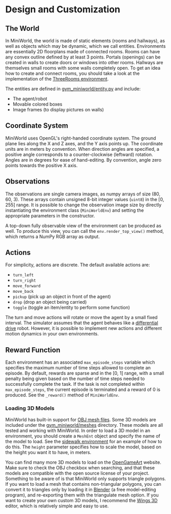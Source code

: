 # Design and Customization

## The World

In MiniWorld, the world is made of static elements (rooms and hallways), as well as objects which may be dynamic, which we call entities. Environments are essentially 2D floorplans made of connected rooms. Rooms can have any convex outline defined by at least 3 points. Portals (openings) can be created in walls to create doors or windows into other rooms. Hallways are themselves small rooms with some walls completely open. To get an idea how to create and connect rooms, you should take a look at the implementation of the [ThreeRooms environment](/gym_miniworld/envs/threerooms.py).

The entities are defined in [gym_miniworld/entity.py](/gym_miniworld/entity.py) and include:

- The agent/robot
- Movable colored boxes
- Image frames (to display pictures on walls)

## Coordinate System

MiniWorld uses OpenGL's right-handed coordinate system. The ground plane lies along the X and Z axes, and the Y axis points up. The coordinate units are in meters by convention. When direction angles are specified, a positive angle corresponds to a counter-clockwise (leftward) rotation. Angles are in degrees for ease of hand-editing. By convention, angle zero points towards the positive X axis.

## Observations

The observations are single camera images, as numpy arrays of size (80, 60, 3). These arrays contain unsigned 8-bit integer values (`uint8`) in the [0, 255] range. It is possible to change the observation image size by directly instantiating the environment class (`MiniWorldEnv`) and setting the appropriate parameters in the constructor.

A top-down fully observable view of the environment can be produced as well. To produce this view, you can call the `env.render_top_view()` method, which returns a NumPy RGB array as output.

## Actions

For simplicity, actions are discrete. The default available actions are:
- `turn_left`
- `turn_right`
- `move_forward`
- `move_back`
- `pickup` (pick up an object in front of the agent)
- `drop` (drop an object being carried)
- `toggle` (toggle an item/entity to perform some function)

The turn and move actions will rotate or move the agent by a small fixed interval. The simulator assumes that the agent behaves like a [differential drive](https://groups.csail.mit.edu/drl/courses/cs54-2001s/diffdrive.html) robot. However, it is possible to implement new actions and different motion dynamics in your own environments.

## Reward Function

Each environment has an associated `max_episode_steps` variable which specifies the maximum number of time steps allowed to complete an episode. By default, rewards are sparse and in the [0, 1] range, with a small penalty being given based on the number of time steps needed to successfully complete the task. If the task is not completed within `max_episode_steps`, the current episode is terminated and a reward of 0 is produced. See the `_reward()` method of `MiniWorldEnv`.

### Loading 3D Models

MiniWorld has built-in support for [OBJ mesh files](https://en.wikipedia.org/wiki/Wavefront_.obj_file). Some 3D models are included under the [gym_miniworld/meshes](https://github.com/maximecb/gym-miniworld/tree/master/gym_miniworld/meshes) directory. These models are all tested and working with MiniWorld. In order to load a 3D model in an environment, you should create a `MeshEnt` object and specify the name of the model to load. See the [sidewalk environment](https://github.com/maximecb/gym-miniworld/blob/master/gym_miniworld/envs/sidewalk.py) for an example of how to do this. The `height` parameter specifies how to scale the model, based on the height you want it to have, in meters.

You can find many more 3D models to load on the [OpenGameArt](https://opengameart.org/) website. Make sure to check the OBJ checkbox when searching, and that these models are compatible with the open source license of your project. Something to be aware of is that MiniWorld only supports triangle polygons. If you want to load a mesh that contains non-triangular polygons, you can convert it to triangles only by loading it in [Blender](https://www.blender.org/) (a free model-editing program), and re-exporting them with the triangulate mesh option. If you want to create your own custom 3D models, I recommend the [Wings 3D](http://www.wings3d.com/) editor, which is relatively simple and easy to use.
